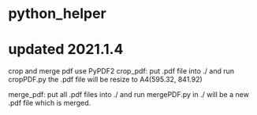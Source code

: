 # python_helper
# updated 2021.1.4 
crop and merge pdf use PyPDF2 
crop_pdf:
    put .pdf file into ./ and run cropPDF.py
    the .pdf file will be resize to A4(595.32, 841.92) 
    
merge_pdf:
    put all .pdf files into ./ and run mergePDF.py
    in ./ will be a new .pdf file which is merged.
